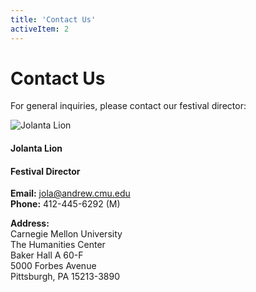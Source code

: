 ```yaml
---
title: 'Contact Us'
activeItem: 2
---
```


# Contact Us

For general inquiries, please contact our festival director:

![Jolanta Lion](https://www.cmu.edu/faces/Assets/Contact/jolanta.png)

#### Jolanta Lion

#### Festival Director

**Email:** [jola@andrew.cmu.edu](mailto:jola@andrew.cmu.edu)  
**Phone:** 412-445-6292 (M)  

**Address:**  
Carnegie Mellon University  
The Humanities Center  
Baker Hall A 60-F  
5000 Forbes Avenue  
Pittsburgh, PA 15213-3890